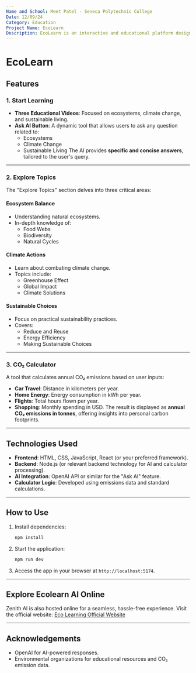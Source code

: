 ```yaml
---
Name and School: Meet Patel - Seneca Polytechnic College
Date: 12/09/24
Category: Education
Project Name: EcoLearn
Description: EcoLearn is an interactive and educational platform designed for teenagers to tackle key challenges in sustainability, education, and health and wellness. This project provides engaging learning resources, actionable tools, and innovative features to empower young minds in understanding and addressing environmental issues.
---
```

# EcoLearn

## Features

### **1. Start Learning**
- **Three Educational Videos**: Focused on ecosystems, climate change, and sustainable living.
- **Ask AI Button**: A dynamic tool that allows users to ask any question related to:
  - Ecosystems
  - Climate Change
  - Sustainable Living
  The AI provides **specific and concise answers**, tailored to the user's query.

---

### **2. Explore Topics**
The "Explore Topics" section delves into three critical areas:

#### **Ecosystem Balance**
- Understanding natural ecosystems.
- In-depth knowledge of:
  - Food Webs
  - Biodiversity
  - Natural Cycles

#### **Climate Actions**
- Learn about combating climate change.
- Topics include:
  - Greenhouse Effect
  - Global Impact
  - Climate Solutions

#### **Sustainable Choices**
- Focus on practical sustainability practices.
- Covers:
  - Reduce and Reuse
  - Energy Efficiency
  - Making Sustainable Choices

---

### **3. CO₂ Calculator**
A tool that calculates annual CO₂ emissions based on user inputs:
- **Car Travel**: Distance in kilometers per year.
- **Home Energy**: Energy consumption in kWh per year.
- **Flights**: Total hours flown per year.
- **Shopping**: Monthly spending in USD.
The result is displayed as **annual CO₂ emissions in tonnes**, offering insights into personal carbon footprints.

---

## Technologies Used
- **Frontend**: HTML, CSS, JavaScript, React (or your preferred framework).
- **Backend**: Node.js (or relevant backend technology for AI and calculator processing).
- **AI Integration**: OpenAI API or similar for the "Ask AI" feature.
- **Calculator Logic**: Developed using emissions data and standard calculations.

---

## How to Use

1. Install dependencies:
   ```bash
   npm install
   ```

2. Start the application:
   ```bash
   npm run dev
   ```

3. Access the app in your browser at `http://localhost:5174`.
---

## Explore Ecolearn AI Online
Zenith AI is also hosted online for a seamless, hassle-free experience. Visit the official website: [Eco Learning Official Website](https://illustrious-kashata-2b058e.netlify.app/)

---

## Acknowledgements
- OpenAI for AI-powered responses.
- Environmental organizations for educational resources and CO₂ emission data.
